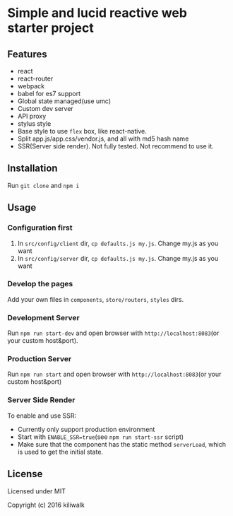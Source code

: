 Simple and lucid reactive web starter project
=================================

## Features
* react
* react-router
* webpack
* babel for es7 support
* Global state managed(use umc)
* Custom dev server
* API proxy
* stylus style
* Base style to use `flex` box, like react-native.
* Split app.js/app.css/vendor.js, and all with md5 hash name
* SSR(Server side render). Not fully tested. Not recommend to use it. 

## Installation
Run `git clone` and  `npm i`

## Usage

### Configuration first
1. In `src/config/client` dir, `cp defaults.js my.js`. Change my.js as you want
2. In `src/config/server` dir, `cp defaults.js my.js`. Change my.js as you want

### Develop the pages
Add your own files in `components`, `store/routers`, `styles` dirs.

### Development Server
Run `npm run start-dev` and open browser with `http://localhost:8083`(or your custom host&port).

### Production Server
Run `npm run start` and open browser with `http://localhost:8083`(or your custom host&port)

### Server Side Render
To enable and use SSR:

* Currently only support production environment
* Start with `ENABLE_SSR=true`(see `npm run start-ssr` script)
* Make sure that the component has the static method `serverLoad`, which is used to get the initial state.

## License

Licensed under MIT

Copyright (c) 2016 kiliwalk
